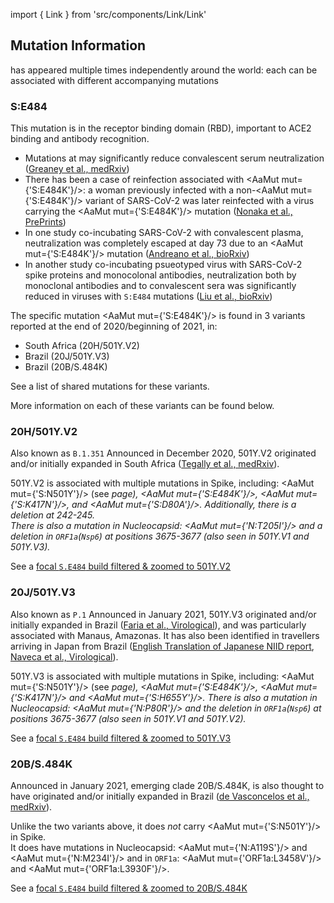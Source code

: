 import { Link } from 'src/components/Link/Link'

## Mutation Information

<AaMut mut="S:E484"/> has appeared multiple times independently around the world: each can be associated with different accompanying mutations

### S:E484
This mutation is in the receptor binding domain (RBD), important to ACE2 binding and antibody recognition.

- Mutations at <AaMut mut="S:E484"/> may significantly reduce convalescent serum neutralization ([Greaney et al., medRxiv](https://www.biorxiv.org/content/10.1101/2020.12.31.425021v1))
- There has been a case of reinfection associated with <AaMut mut={'S:E484K'}/>: a woman previously infected with a non-<AaMut mut={'S:E484K'}/> variant of SARS-CoV-2 was later reinfected with a virus carrying the <AaMut mut={'S:E484K'}/> mutation ([Nonaka et al., PrePrints](https://www.preprints.org/manuscript/202101.0132/v1))
- In one study co-incubating SARS-CoV-2 with convalescent plasma, neutralization was completely escaped at day 73 due to an <AaMut mut={'S:E484K'}/> mutation ([Andreano et al., bioRxiv](https://www.biorxiv.org/content/10.1101/2020.12.28.424451v1))
- In another study co-incubating psueotyped virus with SARS-CoV-2 spike proteins and monocolonal antibodies, neutralization both by monoclonal antibodies and to convalescent sera was significantly reduced in viruses with `S:E484` mutations ([Liu et al., bioRxiv](https://www.biorxiv.org/content/10.1101/2020.11.06.372037v1))

The specific mutation <AaMut mut={'S:E484K'}/> is found in 3 variants reported at the end of 2020/beginning of 2021, in:
- South Africa (20H/501Y.V2)
- Brazil (20J/501Y.V3) 
- Brazil (20B/S.484K)

See a <Link href="/shared-mutations">list of shared mutations</Link> for these variants.

More information on each of these variants can be found below.

### 20H/501Y.V2
Also known as `B.1.351`
Announced in December 2020, 501Y.V2 originated and/or initially expanded in South Africa ([Tegally et al., medRxiv](https://www.medrxiv.org/content/10.1101/2020.12.21.20248640v1)).

501Y.V2 is associated with multiple mutations in Spike, including: <AaMut mut={'S:N501Y'}/> (<Link href="/variants/S.N501">see <Var name="S:N501" /> page</Link>), <AaMut mut={'S:E484K'}/>, <AaMut mut={'S:K417N'}/>, and <AaMut mut={'S:D80A'}/>. Additionally, there is a deletion at 242-245.<br/>
There is also a mutation in Nucleocapsid: <AaMut mut={'N:T205I'}/> and a deletion in <code>ORF1a</code>(<code>Nsp6</code>) at positions 3675-3677 (also seen in 501Y.V1 and 501Y.V3).

See a [focal `S.E484` build filtered & zoomed to 501Y.V2](https://nextstrain.org/groups/neherlab/ncov/S.E484?c=gt-S_484&f_clade_membership=20H/501Y.V2&label=clade:20H/501Y.V2&p=grid&r=country)


### 20J/501Y.V3
Also known as `P.1`
Announced in January 2021, 501Y.V3 originated and/or initially expanded in Brazil ([Faria et al., Virological](https://virological.org/t/genomic-characterisation-of-an-emergent-sars-cov-2-lineage-in-manaus-preliminary-findings/586)), and was particularly associated with Manaus, Amazonas.
It has also been identified in travellers arriving in Japan from Brazil ([English Translation of Japanese NIID report](https://translate.google.com/translate?sl=ja&tl=en&u=https://www.niid.go.jp/niid/ja/diseases/ka/corona-virus/2019-ncov/10107-covid19-33.html), [Naveca et al., Virological](https://virological.org/t/phylogenetic-relationship-of-sars-cov-2-sequences-from-amazonas-with-emerging-brazilian-variants-harboring-mutations-e484k-and-n501y-in-the-spike-protein/585)).

501Y.V3 is associated with multiple mutations in Spike, including: <AaMut mut={'S:N501Y'}/> (<Link href="/variants/S.N501">see <Var name="S:N501" /> page</Link>), <AaMut mut={'S:E484K'}/>, <AaMut mut={'S:K417N'}/> and <AaMut mut={'S:H655Y'}/>.
There is also a mutation in Nucleocapsid: <AaMut mut={'N:P80R'}/> and the deletion in <code>ORF1a</code>(<code>Nsp6</code>) at positions 3675-3677 (also seen in 501Y.V1 and 501Y.V2).

See a [focal `S.E484` build filtered & zoomed to 501Y.V3](https://nextstrain.org/groups/neherlab/ncov/S.E484?c=gt-S_484&f_clade_membership=20J/501Y.V3&label=clade:20J/501Y.V3&p=grid&r=country)

### 20B/S.484K
Announced in January 2021, emerging clade 20B/S.484K, is also thought to have originated and/or initially expanded in Brazil ([de Vasconcelos et al., medRxiv](https://www.medrxiv.org/content/10.1101/2020.12.23.20248598v1.article-info)).

Unlike the two variants above, it does *not* carry <AaMut mut={'S:N501Y'}/> in Spike.<br/>
It does have mutations in Nucleocapsid: <AaMut mut={'N:A119S'}/> and <AaMut mut={'N:M234I'}/> and in <code>ORF1a</code>: <AaMut mut={'ORF1a:L3458V'}/> and <AaMut mut={'ORF1a:L3930F'}/>.

See a [focal `S.E484` build filtered & zoomed to 20B/S.484K](https://nextstrain.org/groups/neherlab/ncov/S.E484?c=gt-S_484&f_clade_membership=20B/S.484K&label=clade:20B/S.484K&p=grid&r=country)


<!--
    - Associated with the 501Y.V2 variant that arose in South Africa in the winter of 2020([Tegally et al., medRxiv](https://www.medrxiv.org/content/10.1101/2020.12.21.20248640v1)) -- [Focal `S.E484` build filtered & zoomed to 501Y.V2](https://nextstrain.org/groups/neherlab/ncov/S.E484?c=gt-S_484&f_clade_membership=20H/501Y.V2&label=clade:20H/501Y.V2&p=grid&r=country)
    - Associated with the 501Y.V3 variant identified originally in Manaus, Amazonas, Brazil, which also carries `S:N501Y` (like 501Y.V2) ([Naveca et al., Virological](https://virological.org/t/phylogenetic-relationship-of-sars-cov-2-sequences-from-amazonas-with-emerging-brazilian-variants-harboring-mutations-e484k-and-n501y-in-the-spike-protein/585), [Faria et al., Virological](https://virological.org/t/genomic-characterisation-of-an-emergent-sars-cov-2-lineage-in-manaus-preliminary-findings/586)) -- [Focal `S.E484` build filtered & zoomed to 501Y.V3](https://nextstrain.org/groups/neherlab/ncov/S.E484?c=gt-S_484&f_clade_membership=20J/501Y.V3&label=clade:20J/501Y.V3&p=grid&r=country)
    - Also found in another variant originating in Brazil, but which does not carry `S:N501Y` ([de Vasconcelos et al., medRxiv](https://www.medrxiv.org/content/10.1101/2020.12.23.20248598v1.article-info)) -- [Focal `S.E484` build filtered & zoomed to 20B/S.484K](https://nextstrain.org/groups/neherlab/ncov/S.E484?c=gt-S_484&f_clade_membership=20B/S.484K&label=clade:20B/S.484K&p=grid&r=country)
    - Mutations at S:E484 may significantly reduce convalescent serum neutralization ([Greaney et al., medRxiv](https://www.biorxiv.org/content/10.1101/2020.12.31.425021v1))
    - There has been a case of reinfection associated with `S:E484K`: a woman previously infected with a non-`S:E484K` variant of SARS-CoV-2 was later reinfected with a virus carrying the `S:E484K` mutation ([Nonaka et al., PrePrints](https://www.preprints.org/manuscript/202101.0132/v1))
    - In one study co-incubating SARS-CoV-2 with convalescent plasma, neutralization was completely escaped at day 73 due to an `S:E484K` mutation ([Andreano et al., bioRxiv](https://www.biorxiv.org/content/10.1101/2020.12.28.424451v1))
-->
